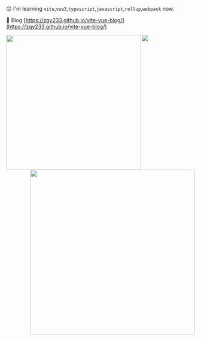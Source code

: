 😊 I'm learning `vite`,`vue3`,`typescript`,`javascript`,`rollup`,`webpack` now.

📝 Blog [https://zqy233.github.io/vite-vue-blog/](https://zqy233.github.io/vite-vue-blog/)

 <p align="left">
  <img
    width="360px"
    align="left"
    src="https://github-readme-stats.vercel.app/api/top-langs/?username=zqy233&layout=compact"
  />
 </p>
 
 <p align="right">
  <img
    width="440px"
    align="right"
    src="https://github-readme-stats.vercel.app/api?username=zqy233&theme=prussian&show_icons=true&count_private=true"
  />
 </p>
 
<img
  src="https://activity-graph.herokuapp.com/graph?username=zqy233&theme=xcode"
/>
